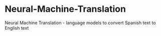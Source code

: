 # Neural-Machine-Translation
Neural Machine Translation - language models to convert Spanish text to English text
